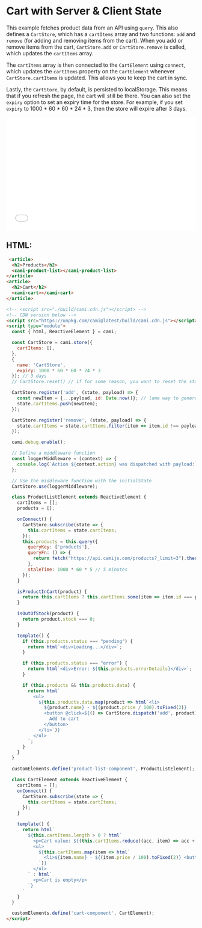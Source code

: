 # Cart with Server & Client State

This example fetches product data from an API using `query`. This also defines a `CartStore`, which has a `cartItems` array and two functions: `add` and `remove` (for adding and removing items from the cart). When you add or remove items from the cart, `CartStore.add` or `CartStore.remove` is called, which updates the `cartItems` array.

The `cartItems` array is then connected to the `CartElement` using `connect`, which updates the `cartItems` property on the `CartElement` whenever `CartStore.cartItems` is updated. This allows you to keep the cart in sync.

Lastly, the `CartStore`, by default, is persisted to localStorage. This means that if you refresh the page, the cart will still be there. You can also set the `expiry` option to set an expiry time for the store. For example, if you set `expiry` to 1000 * 60 * 60 * 24 * 3, then the store will expire after 3 days.

<iframe width="100%" height="300" src="//jsfiddle.net/kennyfrc12/qjs8c2gb/27/embedded/result/" allowfullscreen="allowfullscreen" allowpaymentrequest frameborder="0"></iframe>

## HTML:

```html
 <article>
  <h2>Products</h2>
  <cami-product-list></cami-product-list>
</article>
<article>
  <h2>Cart</h2>
  <cami-cart></cami-cart>
</article>

<!-- <script src="./build/cami.cdn.js"></script> -->
<!-- CDN version below -->
<script src="https://unpkg.com/cami@latest/build/cami.cdn.js"></script>
<script type="module">
  const { html, ReactiveElement } = cami;

  const CartStore = cami.store({
    cartItems: [],
  },
  {
    name: 'CartStore',
    expiry: 1000 * 60 * 60 * 24 * 3
  }); // 3 days
  // CartStore.reset() // if for some reason, you want to reset the store

  CartStore.register('add', (state, payload) => {
    const newItem = {...payload, id: Date.now()}; // lame way to generate a unique id
    state.cartItems.push(newItem);
  });

  CartStore.register('remove', (state, payload) => {
    state.cartItems = state.cartItems.filter(item => item.id !== payload.id);
  });

  cami.debug.enable();

  // Define a middleware function
  const loggerMiddleware = (context) => {
    console.log(`Action ${context.action} was dispatched with payload:`, context.payload);
  };

  // Use the middleware function with the initialState
  CartStore.use(loggerMiddleware);

  class ProductListElement extends ReactiveElement {
    cartItems = [];
    products = [];

    onConnect() {
      CartStore.subscribe(state => {
        this.cartItems = state.cartItems;
      });
      this.products = this.query({
        queryKey: ['products'],
        queryFn: () => {
          return fetch("https://api.camijs.com/products?_limit=3").then(res => res.json())
        },
        staleTime: 1000 * 60 * 5 // 5 minutes
      });
    }

    isProductInCart(product) {
      return this.cartItems ? this.cartItems.some(item => item.id === product.id) : false;
    }

    isOutOfStock(product) {
      return product.stock === 0;
    }

    template() {
      if (this.products.status === "pending") {
        return html`<div>Loading...</div>`;
      }

      if (this.products.status === "error") {
        return html`<div>Error: ${this.products.errorDetails}</div>`;
      }

      if (this.products && this.products.data) {
        return html`
          <ul>
            ${this.products.data.map(product => html`<li>
              ${product.name} - ${(product.price / 100).toFixed(2)}
              <button @click=${() => CartStore.dispatch('add', product)} ?disabled=${this.isOutOfStock(product)}>
                Add to cart
              </button>
            </li>`)}
          </ul>
        `;
      }
    }
  }

  customElements.define('product-list-component', ProductListElement);

  class CartElement extends ReactiveElement {
    cartItems = [];
    onConnect() {
      CartStore.subscribe(state => {
        this.cartItems = state.cartItems;
      });
    }

    template() {
      return html`
        ${this.cartItems.length > 0 ? html`
          <p>Cart value: ${(this.cartItems.reduce((acc, item) => acc + item.price, 0) / 100).toFixed(2)}</p>
          <ul>
            ${this.cartItems.map(item => html`
              <li>${item.name} - ${(item.price / 100).toFixed(2)} <button @click=${() => CartStore.dispatch('remove', item)}>Remove</button></li>
            `)}
          </ul>
        ` : html`
          <p>Cart is empty</p>
        `}
      `
    }
  }

  customElements.define('cart-component', CartElement);
</script>
```
